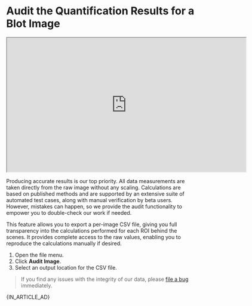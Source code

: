 # Audit the Quantification Results for a Blot Image

<iframe width="640" height="360" src="https://youtube.com/embed/avbQl4LBCbM">
    Demo of how to audit western blot analysis results for a image in the Western Blot Utility.
</iframe>

Producing accurate results is our top priority. All data measurements are taken directly from the raw image without any scaling. Calculations are based on published methods and are supported by an extensive suite of automated test cases, along with manual verification by beta users. However, mistakes can happen, so we provide the audit functionality to empower you to double-check our work if needed.

This feature allows you to export a per-image CSV file, giving you full transparency into the calculations performed for each ROI behind the scenes. It provides complete access to the raw values, enabling you to reproduce the calculations manually if desired.

1. Open the file menu.
2. Click **Audit Image**.
3. Select an output location for the CSV file.

> If you find any issues with the integrity of our data, please [file a bug](https://github.com/blackberryfloat/western-blot-utility-docs/issues) immediately.

{IN_ARTICLE_AD}
